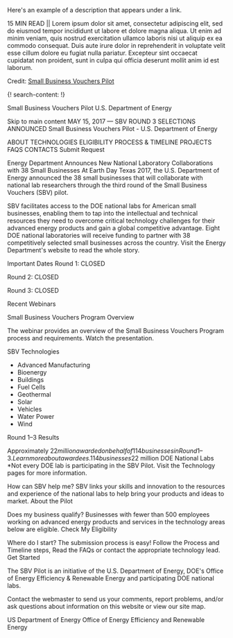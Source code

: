 Here's an example of a description that appears under a link.

15 MIN READ || Lorem ipsum dolor sit amet, consectetur adipiscing elit, sed do eiusmod tempor incididunt ut labore et dolore magna aliqua. Ut enim ad minim veniam, quis nostrud exercitation ullamco laboris nisi ut aliquip ex ea commodo consequat. Duis aute irure dolor in reprehenderit in voluptate velit esse cillum dolore eu fugiat nulla pariatur. Excepteur sint occaecat cupidatat non proident, sunt in culpa qui officia deserunt mollit anim id est laborum.

Credit: [Small Business Vouchers Pilot](https://www.sbv.org/)

{! search-content: !}

Small Business Vouchers Pilot
U.S. Department of Energy

Skip to main content
MAY 15, 2017 — SBV ROUND 3 SELECTIONS ANNOUNCED
Small Business Vouchers Pilot - U.S. Department of Energy

ABOUT
TECHNOLOGIES
ELIGIBILITY
PROCESS & TIMELINE
PROJECTS
FAQS
CONTACTS
Submit Request

Energy Department Announces New National Laboratory Collaborations with 38 Small Businesses
At Earth Day Texas 2017, the U.S. Department of Energy announced the 38 small businesses that will collaborate with national lab researchers through the third round of the Small Business Vouchers (SBV) pilot.

SBV facilitates access to the DOE national labs for American small businesses, enabling them to tap into the intellectual and technical resources they need to overcome critical technology challenges for their advanced energy products and gain a global competitive advantage. Eight DOE national laboratories will receive funding to partner with 38 competitively selected small businesses across the country. Visit the Energy Department's website to read the whole story.

Important Dates
Round 1: CLOSED

Round 2: CLOSED

Round 3: CLOSED

Recent Webinars

Small Business Vouchers Program Overview

The webinar provides an overview of the Small Business Vouchers Program process and requirements. Watch the presentation.


SBV Technologies
* Advanced Manufacturing
* Bioenergy
* Buildings
* Fuel Cells
* Geothermal
* Solar
* Vehicles
* Water Power
* Wind


Round 1–3 Results

Approximately $22 million awarded on behalf of 114 businesses in Round 1–3. Learn more about awardees.
114 businesses$22 million
DOE National Labs
*Not every DOE lab is participating in the SBV Pilot. Visit the Technology pages for more information.

How can SBV help me?
SBV links your skills and innovation to the resources and experience of the national labs to help bring your products and ideas to market.
About the Pilot 

Does my business qualify?
Businesses with fewer than 500 employees working on advanced energy products and services in the technology areas below are eligible.
Check My Eligibility 

Where do I start?
The submission process is easy! Follow the Process and Timeline steps, Read the FAQs or contact the appropriate technology lead.
Get Started 

The SBV Pilot is an initiative of the U.S. Department of Energy, DOE's Office of Energy Efficiency & Renewable Energy and participating DOE national labs.

Contact the webmaster to send us your comments, report problems, and/or ask questions about information on this website or view our site map.

US Department of Energy Office of Energy Efficiency and Renewable Energy


